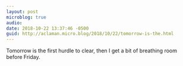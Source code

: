 ```yaml
---
layout: post
microblog: true
audio: 
date: 2018-10-22 13:37:46 -0500
guid: http://aclaman.micro.blog/2018/10/22/tomorrow-is-the.html
---
```

Tomorrow is the first hurdle to clear, then I get a bit of breathing room before Friday.
